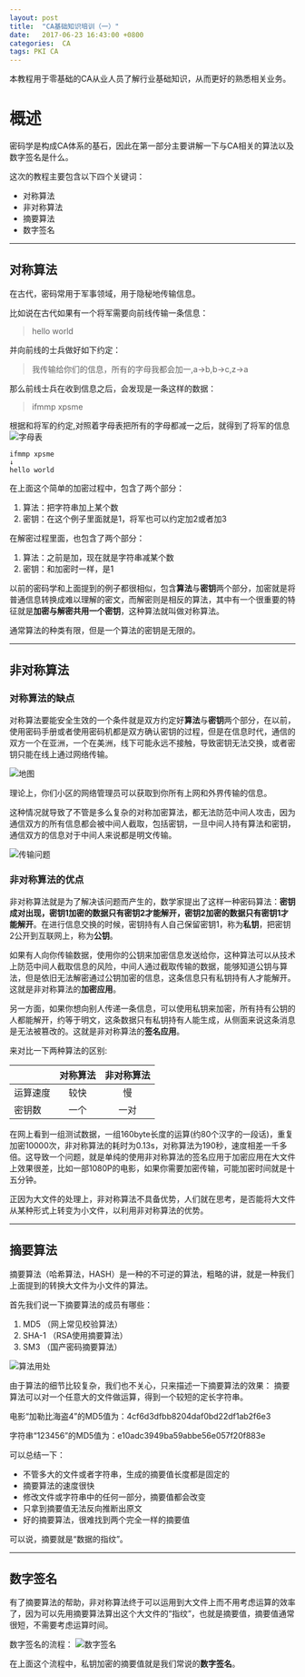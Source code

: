 ```yaml
---
layout: post
title:  "CA基础知识培训（一）"
date:   2017-06-23 16:43:00 +0800
categories:  CA
tags: PKI CA
---
```

本教程用于零基础的CA从业人员了解行业基础知识，从而更好的熟悉相关业务。

# 概述
密码学是构成CA体系的基石，因此在第一部分主要讲解一下与CA相关的算法以及数字签名是什么。

这次的教程主要包含以下四个关键词：

- 对称算法
- 非对称算法
- 摘要算法
- 数字签名

***
## 对称算法
在古代，密码常用于军事领域，用于隐秘地传输信息。

比如说在古代如果有一个将军需要向前线传输一条信息：
> hello world

并向前线的士兵做好如下约定：
> 我传输给你们的信息，所有的字母我都会加一,a->b,b->c,z->a

那么前线士兵在收到信息之后，会发现是一条这样的数据：
> ifmmp xpsme

根据和将军的约定,对照着字母表把所有的字母都减一之后，就得到了将军的信息
![字母表](/assets/pic/2017-06-13/abcd.png)

```
ifmmp xpsme
↓
hello world
```

在上面这个简单的加密过程中，包含了两个部分：
1. 算法：把字符串加上某个数
2. 密钥：在这个例子里面就是1，将军也可以约定加2或者加3

在解密过程里面，也包含了两个部分：
1. 算法：之前是加，现在就是字符串减某个数
2. 密钥：和加密时一样，是1

以前的密码学和上面提到的例子都很相似，包含**算法**与**密钥**两个部分，加密就是将普通信息转换成难以理解的密文，而解密则是相反的算法，其中有一个很重要的特征就是**加密与解密共用一个密钥**，这种算法就叫做对称算法。

通常算法的种类有限，但是一个算法的密钥是无限的。

***
## 非对称算法
### 对称算法的缺点
对称算法要能安全生效的一个条件就是双方约定好**算法**与**密钥**两个部分，在以前，使用密码手册或者使用密码机都是双方确认密钥的过程，但是在信息时代，通信的双方一个在亚洲，一个在美洲，线下可能永远不接触，导致密钥无法交换，或者密钥只能在线上通过网络传输。

![地图](/assets/pic/2017-06-13/world.png)

理论上，你们小区的网络管理员可以获取到你所有上网和外界传输的信息。

这种情况就导致了不管是多么复杂的对称加密算法，都无法防范中间人攻击，因为通信双方的所有信息都会被中间人截取，包括密钥，一旦中间人持有算法和密钥，通信双方的信息对于中间人来说都是明文传输。

![传输问题](/assets/pic/2017-06-13/transport.png)

### 非对称算法的优点
非对称算法就是为了解决该问题而产生的，数学家提出了这样一种密码算法：**密钥成对出现，密钥1加密的数据只有密钥2才能解开，密钥2加密的数据只有密钥1才能解开**。在进行信息交换的时候，密钥持有人自己保留密钥1，称为**私钥**，把密钥2公开到互联网上，称为**公钥**。

如果有人向你传输数据，使用你的公钥来加密信息发送给你，这种算法可以从技术上防范中间人截取信息的风险，中间人通过截取传输的数据，能够知道公钥与算法，但是依旧无法解密通过公钥加密的信息，这条信息只有私钥持有人才能解开。这就是非对称算法的**加密应用**。

另一方面，如果你想向别人传递一条信息，可以使用私钥来加密，所有持有公钥的人都能解开，约等于明文，这条数据只有私钥持有人能生成，从侧面来说这条消息是无法被篡改的。这就是非对称算法的**签名应用**。

来对比一下两种算法的区别:

|            |对称算法|非对称算法|
| -          | :----: | :----: |   
|运算速度    |较快   |慢    |
|密钥数      |一个   |一对  |

在网上看到一组测试数据，一组160byte长度的运算(约80个汉字的一段话)，重复加密10000次，非对称算法的耗时为0.13s，对称算法为190秒，速度相差一千多倍。这导致一个问题，就是单纯的使用非对称算法的签名应用于加密应用在大文件上效果很差，比如一部1080P的电影，如果你需要加密传输，可能加密时间就是十五分钟。

正因为大文件的处理上，非对称算法不具备优势，人们就在思考，是否能将大文件从某种形式上转变为小文件，以利用非对称算法的优势。

***
## 摘要算法
摘要算法（哈希算法，HASH）是一种的不可逆的算法，粗略的讲，就是一种我们上面提到的转换大文件为小文件的算法。

首先我们说一下摘要算法的成员有哪些：

1. MD5  （网上常见校验算法）
2. SHA-1  （RSA使用摘要算法）
3. SM3 （国产密码摘要算法）

![算法用处](/assets/pic/2017-06-13/Hash.png)

由于算法的细节比较复杂，我们也不关心，只来描述一下摘要算法的效果：
摘要算法可以对一个任意大的文件做运算，得到一个较短的定长字符串。

电影“加勒比海盗4”的MD5值为：4cf6d3dfbb8204daf0bd22df1ab2f6e3

字符串“123456”的MD5值为：e10adc3949ba59abbe56e057f20f883e

可以总结一下：
- 不管多大的文件或者字符串，生成的摘要值长度都是固定的
- 摘要算法的速度很快
- 修改文件或字符串中的任何一部分，摘要值都会改变
- 只拿到摘要值无法反向推断出原文
- 好的摘要算法，很难找到两个完全一样的摘要值

可以说，摘要就是“数据的指纹”。

***
## 数字签名
有了摘要算法的帮助，非对称算法终于可以运用到大文件上而不用考虑运算的效率了，因为可以先用摘要算法算出这个大文件的“指纹”，也就是摘要值，摘要值通常很短，不需要考虑运算时间。

数字签名的流程：
![数字签名](/assets/pic/2017-06-13/signature.png)

在上面这个流程中，私钥加密的摘要值就是我们常说的**数字签名**。
